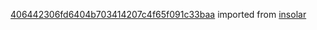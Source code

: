 [406442306fd6404b703414207c4f65f091c33baa](https://github.com/insolar/insolar/commit/406442306fd6404b703414207c4f65f091c33baa) imported from [insolar](https://github.com/insolar/insolar)
